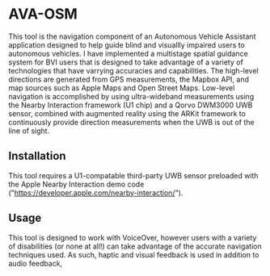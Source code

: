 # AVA-OSM

This tool is the navigation component of an Autonomous Vehicle Assistant application designed to help guide blind and visuallly impaired users to autonomous vehicles. I have implemented a multistage spatial guidance system for BVI users that is designed to take advantage of a variety of technologies that have varrying accuracies and capabilities. The high-level directions are generated from GPS measurements, the Mapbox API, and map sources such as Apple Maps and Open Street Maps. Low-level navigation is accomplished by using ultra-wideband measurements using the Nearby Interaction framework (U1 chip) and a Qorvo DWM3000 UWB sensor, combined with augmented reality using the ARKit framework to continuously provide direction measurements when the UWB is out of the line of sight.

## Installation

This tool requires a U1-compatable third-party UWB sensor preloaded with the Apple Nearby Interaction demo code ("https://developer.apple.com/nearby-interaction/").

## Usage

This tool is designed to work with VoiceOver, however users with a variety of disabilities (or none at all!) can take advantage of the accurate navigation techniques used. As such, haptic and visual feedback is used in addition to audio feedback,
